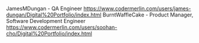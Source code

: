 JamesMDungan - QA Engineer
	https://www.codermerlin.com/users/james-dungan/Digital%20Portfolio/index.html
BurntWaffleCake - Product Manager, Software Development Engineer
	https://www.codermerlin.com/users/soohan-cho/Digital%20Portfolio/index.html
